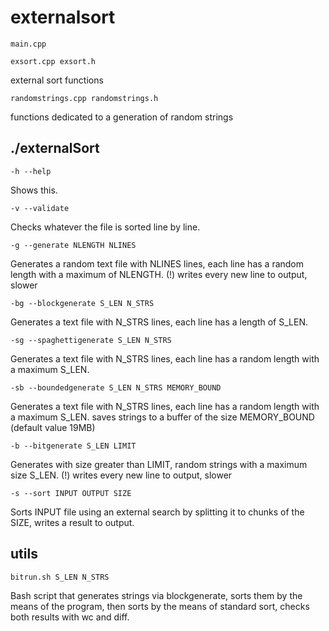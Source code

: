 # externalsort

    main.cpp
    
    exsort.cpp exsort.h
external sort functions

    randomstrings.cpp randomstrings.h
functions dedicated to a generation of random strings

## ./externalSort

    -h --help
Shows this.

    -v --validate
Checks whatever the file is sorted line by line.

    -g --generate NLENGTH NLINES
Generates a random text file with NLINES lines, each line has a random length with a maximum of NLENGTH.
(!) writes every new line to output, slower

    -bg --blockgenerate S_LEN N_STRS
Generates a text file with N_STRS lines, each line has a length of S_LEN.

    -sg --spaghettigenerate S_LEN N_STRS
Generates a text file with N_STRS lines, each line has a random length with a maximum S_LEN.

    -sb --boundedgenerate S_LEN N_STRS MEMORY_BOUND
Generates a text file with N_STRS lines, each line has a random length with a maximum S_LEN.
saves strings to a buffer of the size MEMORY_BOUND (default value 19MB)

    -b --bitgenerate S_LEN LIMIT
Generates with size greater than LIMIT, random strings with a maximum size S_LEN.
(!) writes every new line to output, slower

    -s --sort INPUT OUTPUT SIZE
Sorts INPUT file using an external search by splitting it to chunks of the SIZE, writes a result to output.

## utils

    bitrun.sh S_LEN N_STRS
    
Bash script that generates strings via blockgenerate, sorts them by the means of the program, then sorts by the means of standard sort, checks both results with wc and diff.

